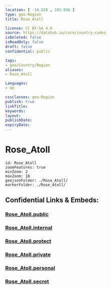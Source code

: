 ```yaml
---
location: [ -14.528 , 191.836 ] 
type: geo-Region
title: Rose_Atoll

license: CC BY-SA 4.0
source: https://datahub.io/core/country-codes
isDeleted: false
isReadOnly: false
draft: false
confidential: public

tags:
- geo/Country/Region
aliases:
- Rose_Atoll

Languages:
- de

cssclasses: geo-Region
publish: true
linkTitle: 
keywords: 
layout: 
publishDate: 
expiryDate: 
---
```


# Rose_Atoll

```leaflet
id: Rose_Atoll
zoomFeatures: true 
minZoom: 2 
maxZoom: 18
geojsonFolder: ./Rose_Atoll/
markerFolder: ./Rose_Atoll/
```


## Confidential Links & Embeds: 

### [Rose_Atoll.public](/_public/\Earth\Continent\Oceania\Polynesia\American_Samoa\Districts~American_SamoaRose_Atoll.public.md) 

### [Rose_Atoll.internal](/_internal/\Earth\Continent\Oceania\Polynesia\American_Samoa\Districts~American_SamoaRose_Atoll.internal.md) 

### [Rose_Atoll.protect](/_protect/\Earth\Continent\Oceania\Polynesia\American_Samoa\Districts~American_SamoaRose_Atoll.protect.md) 

### [Rose_Atoll.private](/_private/\Earth\Continent\Oceania\Polynesia\American_Samoa\Districts~American_SamoaRose_Atoll.private.md) 

### [Rose_Atoll.personal](/_personal/\Earth\Continent\Oceania\Polynesia\American_Samoa\Districts~American_SamoaRose_Atoll.personal.md) 

### [Rose_Atoll.secret](/_secret/\Earth\Continent\Oceania\Polynesia\American_Samoa\Districts~American_SamoaRose_Atoll.secret.md)

